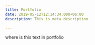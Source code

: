 ```yaml
---
title: Portfolio
date: 2019-05-12T12:14:34.000+06:00
description: This is meta description.

---
```

where is this text in portfolio